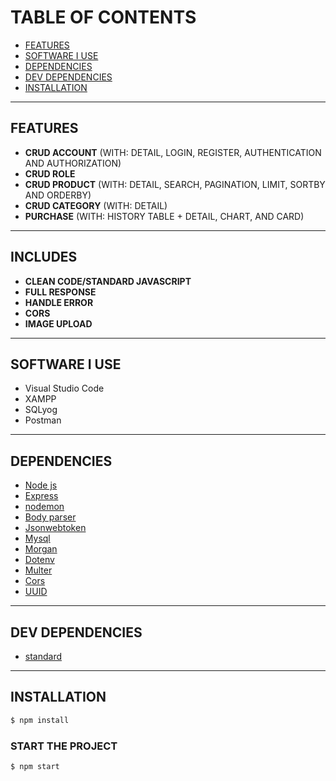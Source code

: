 # TABLE OF CONTENTS
- [FEATURES](#FEATURES)
- [SOFTWARE I USE](#software-i-use)
- [DEPENDENCIES](#DEPENDENCIES)
- [DEV DEPENDENCIES](#dev-dependencies)
- [INSTALLATION](#INSTALLATION)
<hr>

## FEATURES
- <b>CRUD ACCOUNT</b> (WITH: DETAIL, LOGIN, REGISTER, AUTHENTICATION AND AUTHORIZATION)
- <b>CRUD ROLE</b>
- <b>CRUD PRODUCT</b> (WITH: DETAIL, SEARCH, PAGINATION, LIMIT, SORTBY AND ORDERBY)
- <b>CRUD CATEGORY</b> (WITH: DETAIL)
- <b>PURCHASE</b> (WITH: HISTORY TABLE + DETAIL, CHART, AND CARD)
<hr>

## INCLUDES
- <b>CLEAN CODE/STANDARD JAVASCRIPT</b>
- <b>FULL RESPONSE</b>
- <b>HANDLE ERROR</b>
- <b>CORS</b>
- <b>IMAGE UPLOAD</b>
<hr>

## SOFTWARE I USE
- Visual Studio Code
- XAMPP
- SQLyog
- Postman
<hr>

## DEPENDENCIES
* [Node js](https://nodejs.org/en/)
* [Express](http://expressjs.com/)
* [nodemon](https://www.npmjs.com/package/nodemon)
* [Body parser](https://www.npmjs.com/package/body-parser)
* [Jsonwebtoken](https://jwt.io/)
* [Mysql](https://www.npmjs.com/package/mysql)
* [Morgan](https://www.npmjs.com/package/morgan)
* [Dotenv](https://www.npmjs.com/package/dotenv)
* [Multer](https://www.npmjs.com/package/multer)
* [Cors](https://www.npmjs.com/package/cors)
* [UUID](https://www.npmjs.com/package/uuid)
<hr>

## DEV DEPENDENCIES
* [standard](https://www.npmjs.com/package/standard)
<hr>

## INSTALLATION
```bash
$ npm install
```

### START THE PROJECT
```bash
$ npm start
```
